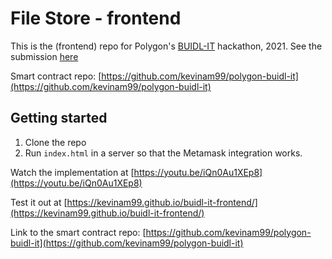 # File Store - frontend

This is the (frontend) repo for Polygon's [BUIDL-IT](https://buidlit.polygon.technology/) hackathon, 2021. See the submission [here](https://devfolio.co/submissions/filestore-1210)

Smart contract repo: [https://github.com/kevinam99/polygon-buidl-it](https://github.com/kevinam99/polygon-buidl-it)


## Getting started
1. Clone the repo
2. Run `index.html` in a server so that the Metamask integration works.

Watch the implementation at [https://youtu.be/iQn0Au1XEp8](https://youtu.be/iQn0Au1XEp8)

Test it out at [https://kevinam99.github.io/buidl-it-frontend/](https://kevinam99.github.io/buidl-it-frontend/)

Link to the smart contract repo: [https://github.com/kevinam99/polygon-buidl-it](https://github.com/kevinam99/polygon-buidl-it)
